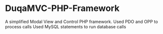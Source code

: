 # DuqaMVC-PHP-Framework
A simplified Modal View and Control PHP framework.
  Used PDO and OPP to process calls
  Used MySQL statements to run database calls
